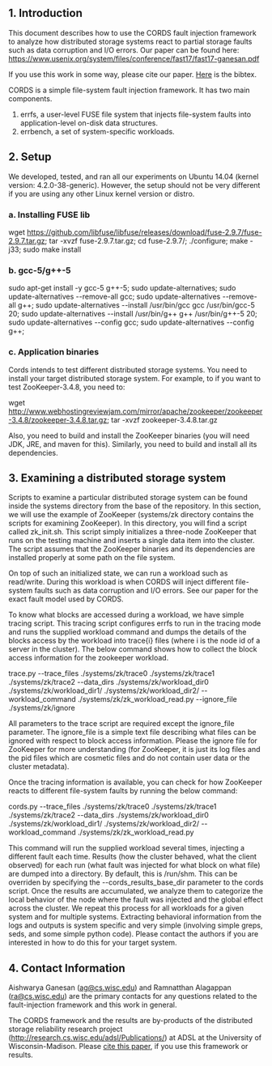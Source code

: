 ## 1. Introduction

This document describes how to use the CORDS fault injection framework to analyze how distributed storage systems react to partial storage faults such as data corruption and I/O errors. Our paper can be found here: https://www.usenix.org/system/files/conference/fast17/fast17-ganesan.pdf

If you use this work in some way, please cite our paper. <a href="http://research.cs.wisc.edu/adsl/Publications/cords-fast17.bib"> Here</a> is the bibtex. 

CORDS is a simple file-system fault injection framework. It has two main components. 

1. errfs, a user-level FUSE file system that injects file-system faults into application-level on-disk data structures.    
1. errbench, a set of system-specific workloads.

## 2. Setup

We developed, tested, and ran all our experiments on Ubuntu 14.04 (kernel version: 4.2.0-38-generic). However, the setup should not be very different if you are using any other Linux kernel version or distro. 

### a. Installing FUSE lib
wget https://github.com/libfuse/libfuse/releases/download/fuse-2.9.7/fuse-2.9.7.tar.gz; tar -xvzf fuse-2.9.7.tar.gz;
cd fuse-2.9.7/; ./configure; make -j33; sudo make install

### b. gcc-5/g++-5
sudo apt-get install -y gcc-5 g++-5;
sudo update-alternatives;
sudo update-alternatives --remove-all gcc;
sudo update-alternatives --remove-all g++;
sudo update-alternatives --install /usr/bin/gcc gcc /usr/bin/gcc-5 20;
sudo update-alternatives --install /usr/bin/g++ g++ /usr/bin/g++-5 20;
sudo update-alternatives --config gcc;
sudo update-alternatives --config g++;

### c. Application binaries
Cords intends to test different distributed storage systems. You need to install your target distributed storage system. For example, to if you want to test ZooKeeper-3.4.8, you need to:

wget http://www.webhostingreviewjam.com/mirror/apache/zookeeper/zookeeper-3.4.8/zookeeper-3.4.8.tar.gz; tar -xvzf zookeeper-3.4.8.tar.gz

Also, you need to build and install the ZooKeeper binaries (you will need JDK, JRE, and maven for this). Similarly, you need to build and install all its dependencies. 

## 3. Examining a distributed storage system

Scripts to examine a particular distributed storage system can be found inside the systems directory from the base of the repository. 
In this section, we will use the example of ZooKeeper (systems/zk directory contains the scripts for examining ZooKeeper). In this directory, you will find a script called zk_init.sh. This script simply initializes a three-node ZooKeeper that runs on the testing machine and inserts a single data item into the cluster. The script assumes that the ZooKeeper binaries and its dependencies are installed properly at some path on the file system. 

On top of such an initialized state, we can run a workload such as read/write. During this workload is when CORDS will inject different file-system faults such as data corruption and I/O errors. See our paper for the exact fault model used by CORDS. 

To know what blocks are accessed during a workload, we have simple tracing script. This tracing script configures errfs to run in the tracing mode and runs the supplied workload command and dumps the details of the blocks access by the workload into trace{i} files (where i is the node id of a server in the cluster). The below command shows how to collect the block access information for the zookeeper workload. 

trace.py --trace_files ./systems/zk/trace0 ./systems/zk/trace1 ./systems/zk/trace2 --data_dirs ./systems/zk/workload_dir0 ./systems/zk/workload_dir1/ ./systems/zk/workload_dir2/ --workload_command ./systems/zk/zk_workload_read.py --ignore_file ./systems/zk/ignore 

All parameters to the trace script are required except the ignore_file parameter. The ignore_file is a simple text file describing what files can be ignored with respect to block access information. Please the ignore file for ZooKeeper for more understanding (for ZooKeeper, it is just its log files and the pid files which are cosmetic files and do not contain user data or the cluster metadata).

Once the tracing information is available, you can check for how ZooKeeper reacts to different file-system faults by running the below command:

cords.py --trace_files ./systems/zk/trace0 ./systems/zk/trace1 ./systems/zk/trace2 --data_dirs ./systems/zk/workload_dir0 ./systems/zk/workload_dir1/ ./systems/zk/workload_dir2/ --workload_command ./systems/zk/zk_workload_read.py

This command will run the supplied workload several times, injecting a different fault each time. Results (how the cluster behaved, what the client observed) for each run (what fault was injected for what block on what file) are dumped into a directory. By default, this is /run/shm. This can be overriden by specifying the --cords_results_base_dir parameter to the cords script. Once the results are accumulated, we analyze them to categorize the local behavior of the node where the fault was injected and the global effect across the cluster. We repeat this process for all workloads for a given system and for multiple systems. Extracting behavioral information from the logs and outputs is system specific and very simple (involving simple greps, seds, and some simple python code). Please contact the authors if you are interested in how to do this for your target system. 

## 4. Contact Information

Aishwarya Ganesan (ag@cs.wisc.edu) and Ramnatthan Alagappan (ra@cs.wisc.edu) are the primary contacts for any questions related to the fault-injection framework and this work in general. 

The CORDS framework and the results are by-products of the distributed storage reliability research project (http://research.cs.wisc.edu/adsl/Publications/) at ADSL at the University of Wisconsin-Madison. Please <a href="http://research.cs.wisc.edu/adsl/Publications/cords-fast17.bib">cite this paper</a>, if you use this framework or results.  
